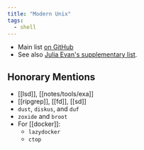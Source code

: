 ```yaml
---
title: "Modern Unix"
tags: 
  - shell
---
```


- Main list [on GitHub](https://github.com/ibraheemdev/modern-unix)
- See also [Julia Evan's supplementary list](https://jvns.ca/blog/2022/04/12/a-list-of-new-ish--command-line-tools/).

## Honorary Mentions
- [[lsd]], [[notes/tools/exa]]
- [[ripgrep]], [[fd]], [[sd]]
- `dust`, `diskus`, and `duf`
- `zoxide` and `broot`
- For [[docker]]:
	- `lazydocker`
	- `ctop`
